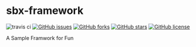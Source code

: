 # sbx-framework
![travis ci](https://travis-ci.org/JodenHe/sbx-framework.svg?branch=master) [![GitHub issues](https://img.shields.io/github/issues/JodenHe/sbx-framework.svg)](https://github.com/JodenHe/sbx-framework/issues) [![GitHub forks](https://img.shields.io/github/forks/JodenHe/sbx-framework.svg)](https://github.com/JodenHe/sbx-framework/network) [![GitHub stars](https://img.shields.io/github/stars/JodenHe/sbx-framework.svg)](https://github.com/JodenHe/sbx-framework/stargazers) [![GitHub license](https://img.shields.io/github/license/JodenHe/sbx-framework.svg)](https://github.com/JodenHe/sbx-framework/blob/master/LICENSE) 

A Sample Framwork for Fun
